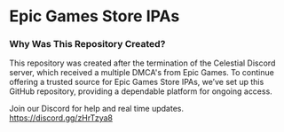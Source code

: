 # Epic Games Store IPAs

### Why Was This Repository Created?
This repository was created after the termination of the Celestial Discord server, which received a multiple DMCA's from Epic Games. To continue offering a trusted source for Epic Games Store IPAs, we’ve set up this GitHub repository, providing a dependable platform for ongoing access.

Join our Discord for help and real time updates. https://discord.gg/zHrTzya8

